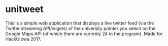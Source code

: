 # unitweet

This is a simple web application that displays a live twitter feed (via the Twitter streaming API/wigets) of the university pointer you select on the Google Maps API (of which there are currenly 24 in the program). Made for HackUIowa 2017. 
